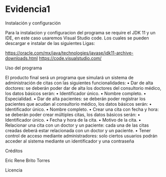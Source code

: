 # Evidencia1


Instalación y configuración

Para la instalacion y configuracion del programa se require el JDK 11 y un IDE, en este caso usaremos Visual Studio code. 
Los cuales se pueden descargar e instalar de las siguientes Ligas:

https://oracle.com/mx/java/technologies/javase/jdk11-archive-downloads.html
https://code.visualstudio.com/

Uso del programa

El producto final será un programa que simulará un sistema de administración de citas con las siguientes funcionalidades:
• Dar de alta doctores: se deberán poder dar de alta los doctores del consultorio médico, los datos básicos serán:
• Identificador único.
• Nombre completo.
• Especialidad.
• Dar de alta pacientes: se deberán poder registrar los pacientes que acudan al consultorio médico, los datos 
básicos serán:
• Identificador único.
• Nombre completo.
• Crear una cita con fecha y hora: se deberán poder crear múltiples citas, los datos básicos serán:
• Identificador único.
• Fecha y hora de la cita.
• Motivo de la cita.
• Relacionar una cita con un doctor y un paciente: cada una de las citas creadas deberá estar relacionada con un 
doctor y un paciente.
• Tener control de acceso mediante administradores: solo ciertos usuarios podrán acceder al sistema mediante un 
identificador y una contraseña

Créditos

Eric Rene Brito Torres


Licencia
